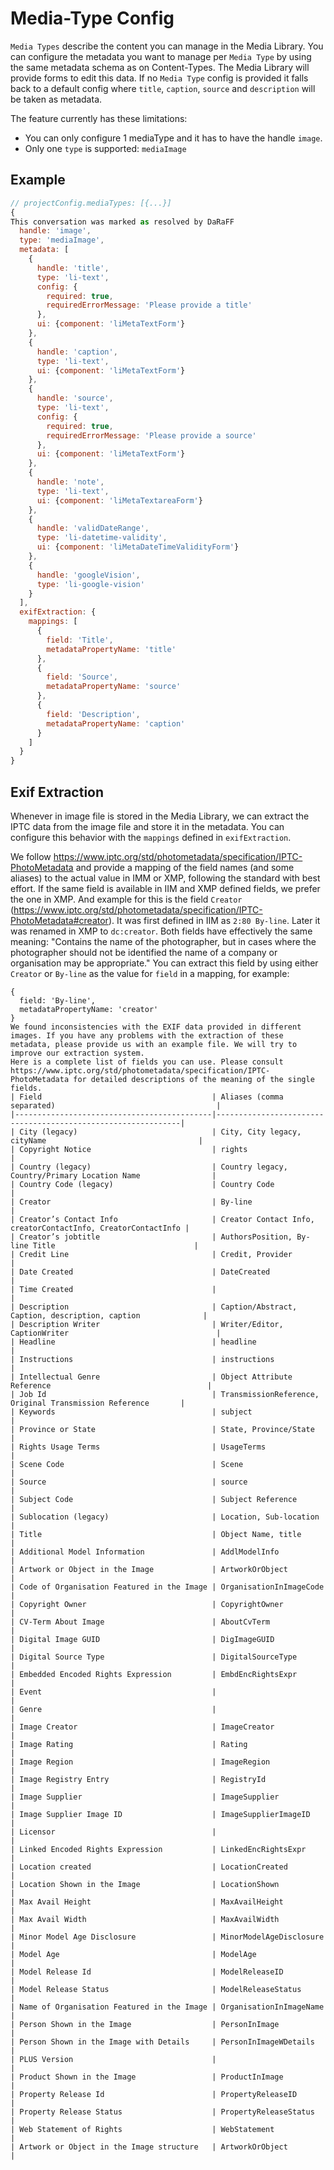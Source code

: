 # Media-Type Config

`Media Types` describe the content you can manage in the Media Library. You can configure the metadata you want to manage per `Media Type` by using the same metadata schema as on Content-Types. The Media Library will provide forms to edit this data.
If no `Media Type` config is provided it falls back to a default config where `title`, `caption`, `source` and `description` will be taken as metadata.

The feature currently has these limitations:
- You can only configure 1 mediaType and it has to have the handle `image`.
- Only one `type` is supported: `mediaImage`

## Example

```javascript
// projectConfig.mediaTypes: [{...}]
{
This conversation was marked as resolved by DaRaFF
  handle: 'image',
  type: 'mediaImage',
  metadata: [
    {
      handle: 'title',
      type: 'li-text',
      config: {
        required: true,
        requiredErrorMessage: 'Please provide a title'
      },
      ui: {component: 'liMetaTextForm'}
    },
    {
      handle: 'caption',
      type: 'li-text',
      ui: {component: 'liMetaTextForm'}
    },
    {
      handle: 'source',
      type: 'li-text',
      config: {
        required: true,
        requiredErrorMessage: 'Please provide a source'
      },
      ui: {component: 'liMetaTextForm'}
    },
    {
      handle: 'note',
      type: 'li-text',
      ui: {component: 'liMetaTextareaForm'}
    },
    {
      handle: 'validDateRange',
      type: 'li-datetime-validity',
      ui: {component: 'liMetaDateTimeValidityForm'}
    },
    {
      handle: 'googleVision',
      type: 'li-google-vision'
    }
  ],
  exifExtraction: {
    mappings: [
      {
        field: 'Title',
        metadataPropertyName: 'title'
      },
      {
        field: 'Source',
        metadataPropertyName: 'source'
      },
      {
        field: 'Description',
        metadataPropertyName: 'caption'
      }
    ]
  }
}
```

## Exif Extraction
Whenever in image file is stored in the Media Library, we can extract the IPTC data from the image file and store it in the metadata.
You can configure this behavior with the `mappings` defined in `exifExtraction`.

We follow https://www.iptc.org/std/photometadata/specification/IPTC-PhotoMetadata and provide a mapping of the field names (and some aliases) to the actual value in IMM or XMP, following the standard with best effort. If the same field is available in IIM and XMP defined fields, we prefer the one in XMP. And example for this is the field `Creator` (https://www.iptc.org/std/photometadata/specification/IPTC-PhotoMetadata#creator). It was first defined in IIM as `2:80 By-line`. Later it was renamed in XMP to `dc:creator`. Both fields have effectively the same meaning: "Contains the name of the photographer, but in cases where the photographer should not be identified the name of a company or organisation may be appropriate."
You can extract this field by using either `Creator` or `By-line` as the value for `field` in a mapping, for example:
```
{
  field: 'By-line',
  metadataPropertyName: 'creator'
}
We found inconsistencies with the EXIF data provided in different images. If you have any problems with the extraction of these metadata, please provide us with an example file. We will try to improve our extraction system.
Here is a complete list of fields you can use. Please consult https://www.iptc.org/std/photometadata/specification/IPTC-PhotoMetadata for detailed descriptions of the meaning of the single fields.
| Field                                      | Aliases (comma separated)                                    |
|--------------------------------------------|--------------------------------------------------------------|
| City (legacy)                              | City, City legacy, cityName                                  |
| Copyright Notice                           | rights                                                       |
| Country (legacy)                           | Country legacy, Country/Primary Location Name                |
| Country Code (legacy)                      | Country Code                                                 |
| Creator                                    | By-line                                                      |
| Creator’s Contact Info                     | Creator Contact Info, creatorContactInfo, CreatorContactInfo |
| Creator’s jobtitle                         | AuthorsPosition, By-line Title                               |
| Credit Line                                | Credit, Provider                                             |
| Date Created                               | DateCreated                                                  |
| Time Created                               |                                                              |
| Description                                | Caption/Abstract, Caption, description, caption              |
| Description Writer                         | Writer/Editor, CaptionWriter                                 |
| Headline                                   | headline                                                     |
| Instructions                               | instructions                                                 |
| Intellectual Genre                         | Object Attribute Reference                                   |
| Job Id                                     | TransmissionReference, Original Transmission Reference       |
| Keywords                                   | subject                                                      |
| Province or State                          | State, Province/State                                        |
| Rights Usage Terms                         | UsageTerms                                                   |
| Scene Code                                 | Scene                                                        |
| Source                                     | source                                                       |
| Subject Code                               | Subject Reference                                            |
| Sublocation (legacy)                       | Location, Sub-location                                       |
| Title                                      | Object Name, title                                           |
| Additional Model Information               | AddlModelInfo                                                |
| Artwork or Object in the Image             | ArtworkOrObject                                              |
| Code of Organisation Featured in the Image | OrganisationInImageCode                                      |
| Copyright Owner                            | CopyrightOwner                                               |
| CV-Term About Image                        | AboutCvTerm                                                  |
| Digital Image GUID                         | DigImageGUID                                                 |
| Digital Source Type                        | DigitalSourceType                                            |
| Embedded Encoded Rights Expression         | EmbdEncRightsExpr                                            |
| Event                                      |                                                              |
| Genre                                      |                                                              |
| Image Creator                              | ImageCreator                                                 |
| Image Rating                               | Rating                                                       |
| Image Region                               | ImageRegion                                                  |
| Image Registry Entry                       | RegistryId                                                   |
| Image Supplier                             | ImageSupplier                                                |
| Image Supplier Image ID                    | ImageSupplierImageID                                         |
| Licensor                                   |                                                              |
| Linked Encoded Rights Expression           | LinkedEncRightsExpr                                          |
| Location created                           | LocationCreated                                              |
| Location Shown in the Image                | LocationShown                                                |
| Max Avail Height                           | MaxAvailHeight                                               |
| Max Avail Width                            | MaxAvailWidth                                                |
| Minor Model Age Disclosure                 | MinorModelAgeDisclosure                                      |
| Model Age                                  | ModelAge                                                     |
| Model Release Id                           | ModelReleaseID                                               |
| Model Release Status                       | ModelReleaseStatus                                           |
| Name of Organisation Featured in the Image | OrganisationInImageName                                      |
| Person Shown in the Image                  | PersonInImage                                                |
| Person Shown in the Image with Details     | PersonInImageWDetails                                        |
| PLUS Version                               |                                                              |
| Product Shown in the Image                 | ProductInImage                                               |
| Property Release Id                        | PropertyReleaseID                                            |
| Property Release Status                    | PropertyReleaseStatus                                        |
| Web Statement of Rights                    | WebStatement                                                 |
| Artwork or Object in the Image structure   | ArtworkOrObject                                              |